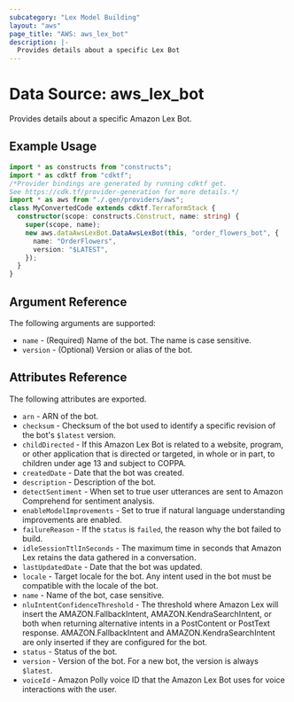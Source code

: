 ```yaml
---
subcategory: "Lex Model Building"
layout: "aws"
page_title: "AWS: aws_lex_bot"
description: |-
  Provides details about a specific Lex Bot
---
```


# Data Source: aws_lex_bot

Provides details about a specific Amazon Lex Bot.

## Example Usage

```typescript
import * as constructs from "constructs";
import * as cdktf from "cdktf";
/*Provider bindings are generated by running cdktf get.
See https://cdk.tf/provider-generation for more details.*/
import * as aws from "./.gen/providers/aws";
class MyConvertedCode extends cdktf.TerraformStack {
  constructor(scope: constructs.Construct, name: string) {
    super(scope, name);
    new aws.dataAwsLexBot.DataAwsLexBot(this, "order_flowers_bot", {
      name: "OrderFlowers",
      version: "$LATEST",
    });
  }
}

```

## Argument Reference

The following arguments are supported:

* `name` - (Required) Name of the bot. The name is case sensitive.
* `version` - (Optional) Version or alias of the bot.

## Attributes Reference

The following attributes are exported.

* `arn` - ARN of the bot.
* `checksum` - Checksum of the bot used to identify a specific revision of the bot's `$latest` version.
* `childDirected` - If this Amazon Lex Bot is related to a website, program, or other application that is directed or targeted, in whole or in part, to children under age 13 and subject to COPPA.
* `createdDate` - Date that the bot was created.
* `description` - Description of the bot.
* `detectSentiment` - When set to true user utterances are sent to Amazon Comprehend for sentiment analysis.
* `enableModelImprovements` - Set to true if natural language understanding improvements are enabled.
* `failureReason` - If the `status` is `failed`, the reason why the bot failed to build.
* `idleSessionTtlInSeconds` - The maximum time in seconds that Amazon Lex retains the data gathered in a conversation.
* `lastUpdatedDate` - Date that the bot was updated.
* `locale` - Target locale for the bot. Any intent used in the bot must be compatible with the locale of the bot.
* `name` - Name of the bot, case sensitive.
* `nluIntentConfidenceThreshold` - The threshold where Amazon Lex will insert the AMAZON.FallbackIntent, AMAZON.KendraSearchIntent, or both when returning alternative intents in a PostContent or PostText response. AMAZON.FallbackIntent and AMAZON.KendraSearchIntent are only inserted if they are configured for the bot.
* `status` - Status of the bot.
* `version` - Version of the bot. For a new bot, the version is always `$latest`.
* `voiceId` - Amazon Polly voice ID that the Amazon Lex Bot uses for voice interactions with the user.

<!-- cache-key: cdktf-0.17.0-pre.15 input-a33b0f0565c033b411d512dd8fd82224001921ecc53b82dc7a5cc679017e096d -->